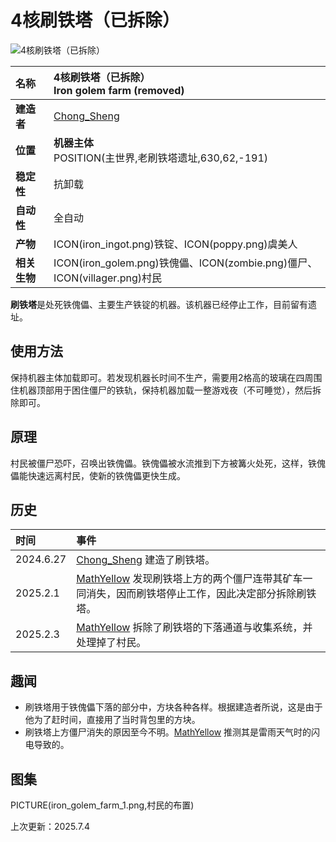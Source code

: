 # **4核刷铁塔（已拆除）**
![4核刷铁塔（已拆除）](images/iron_golem_farm.png)

|**名称**|**4核刷铁塔（已拆除）<br>Iron golem farm (removed)**|
|:-|:-|
|**建造者**|[Chong_Sheng](?player/Chong_Sheng)|
|**位置**|**机器主体**<br>POSITION(主世界,老刷铁塔遗址,630,62,-191)|
|**稳定性**|抗卸载|
|**自动性**|全自动|
|**产物**|ICON(iron_ingot.png)铁锭、ICON(poppy.png)虞美人|
|**相关生物**|ICON(iron_golem.png)铁傀儡、ICON(zombie.png)僵尸、ICON(villager.png)村民|

**刷铁塔**是处死铁傀儡、主要生产铁锭的机器。该机器已经停止工作，目前留有遗址。

## **使用方法**
保持机器主体加载即可。若发现机器长时间不生产，需要用2格高的玻璃在四周围住机器顶部用于困住僵尸的铁轨，保持机器加载一整游戏夜（不可睡觉），然后拆除即可。

## **原理**
村民被僵尸恐吓，召唤出铁傀儡。铁傀儡被水流推到下方被篝火处死，这样，铁傀儡能快速远离村民，使新的铁傀儡更快生成。

## **历史**
|时间|事件|
|:-|:-|
|2024.6.27|[Chong_Sheng](?player/Chong_Sheng) 建造了刷铁塔。|
|2025.2.1|[MathYellow](?player/MathYellow) 发现刷铁塔上方的两个僵尸连带其矿车一同消失，因而刷铁塔停止工作，因此决定部分拆除刷铁塔。
|2025.2.3|[MathYellow](?player/MathYellow) 拆除了刷铁塔的下落通道与收集系统，并处理掉了村民。|

## **趣闻**
- 刷铁塔用于铁傀儡下落的部分中，方块各种各样。根据建造者所说，这是由于他为了赶时间，直接用了当时背包里的方块。
- 刷铁塔上方僵尸消失的原因至今不明。[MathYellow](?player/MathYellow) 推测其是雷雨天气时的闪电导致的。

## **图集**
<div id="pictures">
PICTURE(iron_golem_farm_1.png,村民的布置)
</div>

<p id="last_update">上次更新：2025.7.4</p>